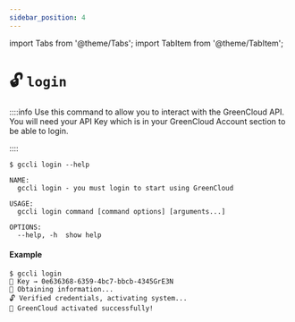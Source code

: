 ```yaml
---
sidebar_position: 4
---
```


import Tabs from '@theme/Tabs';
import TabItem from '@theme/TabItem';

# 🔓 `login`

::::info
Use this command to allow you to interact with the GreenCloud API. You will need your API Key which is in your GreenCloud Account section to be able to login.

::::

```
$ gccli login --help
```

```
NAME:
  gccli login - you must login to start using GreenCloud

USAGE:
  gccli login command [command options] [arguments...]

OPTIONS:
  --help, -h  show help
```

#### Example
<cliWindow>

```text {1}
$ gccli login 
🔐 Key → 0e636368-6359-4bc7-bbcb-4345GrE3N
📡 Obtaining information...
🔓 Verified credentials, activating system...
🤠 GreenCloud activated successfully!
```

</cliWindow>